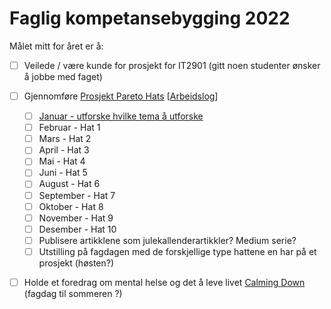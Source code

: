 # Faglig kompetansebygging 2022

Målet mitt for året er å:
- [ ] Veilede / være kunde for prosjekt for IT2901 (gitt noen studenter ønsker å jobbe med faget)
- [ ] Gjennomføre [Prosjekt Pareto Hats](/projects/pareto-hats) [[Arbeidslog](/projects/pareto-hats/progress)]
  - [ ] [Januar - utforske hvilke tema å utforske](/projects/pareto-hats/the-hats)
  - [ ] Februar - Hat 1
  - [ ] Mars - Hat 2
  - [ ] April - Hat 3
  - [ ] Mai - Hat 4
  - [ ] Juni - Hat 5
  - [ ] August - Hat 6
  - [ ] September - Hat 7
  - [ ] Oktober - Hat 8
  - [ ] November - Hat 9
  - [ ] Desember - Hat 10
  - [ ] Publisere artikklene som julekallenderartikkler? Medium serie?
  - [ ] Utstilling på fagdagen med de forskjellige type hattene en har på et prosjekt (høsten?)
- [ ] Holde et foredrag om mental helse og det å leve livet [Calming Down](/articles/calming-down) (fagdag til sommeren ?)

